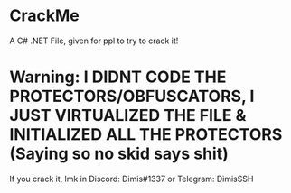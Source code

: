# CrackMe
A C# .NET File, given for ppl to try to crack it!


# Warning: I DIDNT CODE THE PROTECTORS/OBFUSCATORS, I JUST VIRTUALIZED THE FILE & INITIALIZED ALL THE PROTECTORS (Saying so no skid says shit)



If you crack it, lmk in Discord: Dimis#1337 or Telegram: DimisSSH
